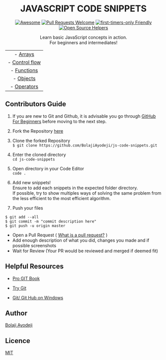 <div align="center">
    
# JAVASCRIPT CODE SNIPPETS

[![Awesome](https://cdn.rawgit.com/sindresorhus/awesome/d7305f38d29fed78fa85652e3a63e154dd8e8829/media/badge.svg)](https://github.com/sindresorhus/awesome)
[![Pull Requests Welcome](https://img.shields.io/badge/PRs-welcome-red.svg?style=flat)](http://makeapullrequest.com)
[![first-timers-only Friendly](https://img.shields.io/badge/first--timers--only-friendly-blue.svg)](http://www.firsttimersonly.com/)
[![Open Source Helpers](https://www.codetriage.com/bolajiayodeji/js-code-snippets/badges/users.svg)](https://www.codetriage.com/bolajiayodeji/js-code-snippets)

Learn basic JavaScript concepts in action. <br>
For beginners and intermediates!
  
|  |
| :-----------------: |
| - [Arrays](https://github.com/BolajiAyodeji/js-code-snippets/tree/master/arrays) |
| - [Control flow](https://github.com/BolajiAyodeji/js-code-snippets/tree/master/control-flow)   |
| - [Functions](https://github.com/BolajiAyodeji/js-code-snippets/tree/master/functions) |
| - [Objects](https://github.com/BolajiAyodeji/js-code-snippets/tree/master/objects) | |
| - [Operators](https://github.com/BolajiAyodeji/js-code-snippets/tree/master/operators) |

</div>

## Contributors Guide

1.  If you are new to Git and Github, it is advisable you go through
    [GitHub For Beginners](http://readwrite.com/2013/09/30/understanding-github-a-journey-for-beginners-part-1/)
    before moving to the next step.
    
2.  Fork the Repository [here](https://github.com/BolajiAyodeji/js-code-snippets/fork)

3.  Clone the forked Repository <br>
`$ git clone https://github.com/BolajiAyodeji/js-code-snippets.git`

4.  Enter the cloned directory <br>
`cd js-code-snippets`

5.  Open directory in your Code Editor <br>
`code .`

6.  Add new snippets! <br>
    Ensure to add each snippets in the expected folder directory. <br>
    If possible, try to show multiples ways of solving the same problem from the less efficient to the most efficient algorithm.

7.  Push your files <br>
```shell
$ git add --all
$ git commit -m "commit description here"
$ git push -u origin master
```
- Open a Pull Request ( [What is a pull request?](https://yangsu.github.io/pull-request-tutorial/) )
- Add enough description of what you did, changes you made and if possible screenshots
- Wait for Review (Your PR would be reviewed and merged if deemed fit)

## Helpful Resources

- [Pro GIT Book](https://git-scm.com/book/en/v2)

- [Try Git](https://try.github.io/)

- [Git/ Git Hub on Windows](https://www.youtube.com/watch?v=J_Clau1bYco)


## Author
[Bolaji Ayodeji](https://github.com/BolajiAyodeji)

## Licence
[MIT](https://opensource.org/licenses/MIT)
